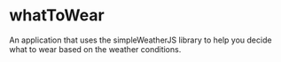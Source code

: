 # whatToWear
An application that uses the simpleWeatherJS library to help you decide what to wear based on the weather conditions.
